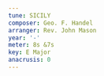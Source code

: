 ```yaml
---
tune: SICILY
composer: Geo. F. Handel
arranger: Rev. John Mason
year: '-'
meter: 8s &7s
key: E Major
anacrusis: 0
---
```

